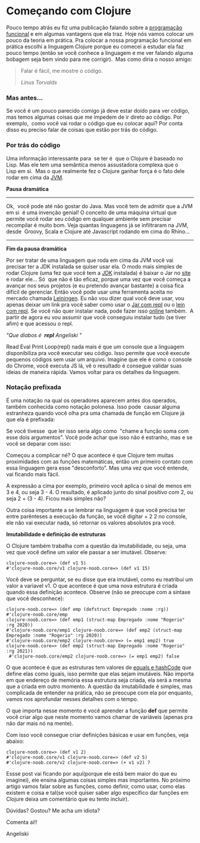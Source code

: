 # Começando com Clojure

Pouco tempo atrás eu fiz uma publicação falando sobre a [programação funcional](https://angeliski.com.br/o-que-a-programacao-funcional-pode-fazer-por-voce/) e em algumas vantagens que ela traz. Hoje nós vamos colocar um pouco da teoria em prática. Pra colocar a nossa programação funcional em prática escolhi a linguagem Clojure porque eu comecei a estudar ela faz pouco tempo (então se você conhece a linguagem e me ver falando alguma bobagem seja bem vindo para me corrigir).  Mas como diria o nosso amigo:

> Falar é fácil, me mostre o código.
> 
> _Linus Torvalds_

### Mas antes...

Se você é um pouco parecido comigo já deve estar doido para ver código, mas temos algumas coisas que me impedem de ir direto ao código. Por exemplo,  como você vai rodar o código que eu colocar aqui? Por conta disso eu preciso falar de coisas que estão por trás do código.

### Por trás do código

Uma informação interessante para  se ter é  que o Clojure é baseado no Lisp. Mas ele tem uma semântica menos assustadora complexa que o Lisp em si.  Mas o que realmente fez o Clojure ganhar força é o fato dele rodar em cima da [JVM](http://migre.me/vCkkP).

**Pausa dramática**

* * *

Ok,  você pode até não gostar do Java. Mas você tem de admitir que a JVM em si  é uma invenção genial! O conceito de uma máquina virtual que permite você rodar seu código em qualquer ambiente sem precisar recompilar é muito bom. Veja quantas linguagens já se infiltraram na JVM, desde  Groovy, Scala e Clojure até Javascript rodando em cima do Rhino...

* * *

**Fim da pausa dramática**

Por ser tratar de uma linguagem que roda em cima da JVM você vai precisar ter a JDK instalada se quiser usar ela. O modo mais simples de rodar Clojure (uma fez que você tem a [JDK](http://migre.me/vCkn0) instalada) é baixar o Jar no [site](https://clojure.org/) e rodar ele... Só  que não é tão eficaz, porque uma vez que você começa a avançar nos seus projetos (e eu pretendo avançar bastante) a coisa fica difícil de gerenciar. Então você pode usar uma ferramenta aceita no mercado chamada [Leiningen](http://leiningen.org/). Eu não vou dizer qual você deve usar, vou apenas deixar um link pra você saber como usar o [Jar com repl](http://clojure.org/guides/getting_started) ou o [lein com repl](http://leiningen.org/#install). Se você não quer instalar nada, pode fazer isso [online](http://www.tryclj.com/) também.  A partir de agora eu vou assumir que você conseguiu instalar tudo (se tiver afim) e que acessou o repl.

_"Que diabos é  **repl** Angeliski "_

Read Eval Print Loop(repl) nada mais é que um console que a linguagem disponibiliza pra você executar seu código. Isso permite que você execute pequenos códigos sem usar um arquivo. Imagine que ele é como o console do Chrome, você executa JS lá, vê o resultado é consegue validar suas ideias de maneira rápida. Vamos voltar para os detalhes da linguagem.

### Notação prefixada

É uma notação na qual os operadores aparecem antes dos operados, também conhecida como notação polonesa. Isso pode  causar alguma estranheza quando você olha pra uma chamada de função em Clojure já que ela é prefixada:

Se você tivesse  que ler isso seria algo como  "chame a função soma com esse dois argumentos". Você pode achar que isso não é estranho, mas e se você se deparar com isso:

Começou a complicar né? O que acontece é que Clojure tem muitas proximidades com as funções matemáticas, então um primeiro contato com essa linguagem gera esse "desconforto". Mas uma vez que você entende, vai ficando mais fácil.

A expressão a cima por exemplo, primeiro você aplica o sinal de menos em 3 e 4, ou seja 3 - 4. O resultado, é aplicado junto do sinal positivo com 2, ou seja 2 + (3 - 4). Ficou mais simples não?

Outra coisa importante a se lembrar na linguagem é que você precisa ter entre parênteses a execução da função, se você digitar + 2 2 no console, ele não vai executar nada, só retornar os valores absolutos pra você.

**Imutabilidade e definição de estruturas**

O Clojure também trabalha com a questão da imutabilidade, ou seja, uma vez que você define um valor ele passar a ser imutável. Observe:

    clojure-noob.core=> (def v1 5) 
    #'clojure-noob.core/v1 clojure-noob.core=> (def v1 15)  

Você deve se perguntar, se eu disse que era imutável, como eu reatribui um valor a variavel v1. O que acontece é que uma nova estrutura é criada quando essa definição acontece. Observe (não se preocupe com a sintaxe que você desconhece):

    clojure-noob.core=> (def emp (defstruct Empregado :nome :rg)) 
    #'clojure-noob.core/emp
    clojure-noob.core=> (def emp1 (struct-map Empregado :nome "Rogerio" :rg 2020)) 
    #'clojure-noob.core/emp1 clojure-noob.core=> (def emp2 (struct-map Empregado :nome "Rogerio" :rg 2020)) 
    #'clojure-noob.core/emp2 clojure-noob.core=> (= emp1 emp2) true 
    clojure-noob.core=> (def emp2 (struct-map Empregado :nome "Rogerio" :rg 2021))
     #'clojure-noob.core/emp2 clojure-noob.core=> (= emp1 emp2) false 

O que acontece é que as estruturas tem valores de [equals e hashCode](http://angeliski.com.br/equals-e-hashcode/) que define elas como iguais, isso permite que elas sejam imutáveis. Não importa em que endereço de memória essa estrutura seja criada, ela será a mesma que a criada em outro momento. A questão da imutabilidade é simples, mas complicada de entender na prática, não se preocupe com ela por enquanto, vamos nos aprofundar nesses detalhes com o tempo.

O que importa nesse momento é você aprender a função **def** que permite você criar algo que neste momento vamos chamar de variáveis (apenas pra não dar mais nó na mente).

Com isso você consegue criar definições básicas e usar em funções, veja abaixo:

    clojure-noob.core=> (def v1 2) 
    #'clojure-noob.core/v1 clojure-noob.core=> (def v2 5) 
    #'clojure-noob.core/v2 clojure-noob.core=> (+ v1 v2) 7

Essse post vai ficando por aqui(porque ele está bem maior do que eu imaginei), ele ensina algumas coisas simples mas importantes. No próximo artigo vamos falar sobre as funções, como definir, como usar, como elas existem e coisa e tal(se você quiser saber algo específico dar funções em Clojure deixa um comentário que eu tento incluir).

Dúvidas? Gostou? Me acha um idiota?

Comenta ai!!

Angeliski